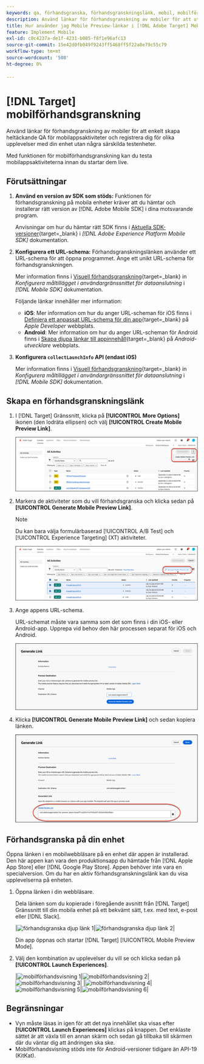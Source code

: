 ```yaml
---
keywords: qa, förhandsgranska, förhandsgranskningslänk, mobil, mobilförhandsgranskning
description: Använd länkar för förhandsgranskning av mobiler för att utföra QA-åtgärder från början till slut för mobilappsaktiviteter.
title: Hur använder jag Mobile Preview-länkar i [!DNL Adobe Target] Mobiler?
feature: Implement Mobile
exl-id: c0c4237a-de1f-4231-b085-f8f1e96afc13
source-git-commit: 15e42d0fb049f9243ff5468ff5f22a8e79c55c79
workflow-type: tm+mt
source-wordcount: '508'
ht-degree: 0%

---
```


# [!DNL Target] mobilförhandsgranskning

Använd länkar för förhandsgranskning av mobiler för att enkelt skapa heltäckande QA för mobilappsaktiviteter och registrera dig för olika upplevelser med din enhet utan några särskilda testenheter.

Med funktionen för mobilförhandsgranskning kan du testa mobilappsaktiviteterna innan du startar dem live.

## Förutsättningar

1. **Använd en version av SDK som stöds:** Funktionen för förhandsgranskning på mobila enheter kräver att du hämtar och installerar rätt version av [!DNL Adobe Mobile SDK] i dina motsvarande program.

   Anvisningar om hur du hämtar rätt SDK finns i [Aktuella SDK-versioner](https://developer.adobe.com/client-sdks/documentation/current-sdk-versions/){target=_blank} i *[!DNL Adobe Experience Platform Mobile SDK]* dokumentation.

1. **Konfigurera ett URL-schema:** Förhandsgranskningslänken använder ett URL-schema för att öppna programmet. Ange ett unikt URL-schema för förhandsgranskningen.

   Mer information finns i [Visuell förhandsgranskning](https://developer.adobe.com/client-sdks/documentation/adobe-target/#visual-preview){target=_blank} in *Konfigurera måltillägget i användargränssnittet för dataanslutning* i *[!DNL Mobile SDK]* dokumentation.

   Följande länkar innehåller mer information:

   * **iOS**: Mer information om hur du anger URL-scheman för iOS finns i [Definiera ett anpassat URL-schema för din app](https://developer.apple.com/documentation/xcode/defining-a-custom-url-scheme-for-your-app){target=_blank} på *Apple Developer* webbplats.
   * **Android**: Mer information om hur du anger URL-scheman för Android finns i [Skapa djupa länkar till appinnehåll](https://developer.android.com/training/app-links/deep-linking){target=_blank} på *Android-utvecklare* webbplats.

1. **Konfigurera `collectLaunchInfo` API (endast i0S)**

   Mer information finns i [Visuell förhandsgranskning](https://developer.adobe.com/client-sdks/documentation/adobe-target/#visual-preview){target=_blank} in *Konfigurera måltillägget i användargränssnittet för dataanslutning* i *[!DNL Mobile SDK]* dokumentation.

## Skapa en förhandsgranskningslänk

1. I [!DNL Target] Gränssnitt, klicka på **[!UICONTROL More Options]** ikonen (den lodräta ellipsen) och välj **[!UICONTROL Create Mobile Preview Link]**.

   ![alt-bild](assets/mobile-preview-create.png)

1. Markera de aktiviteter som du vill förhandsgranska och klicka sedan på **[!UICONTROL Generate Mobile Preview Link]**.

   >[!NOTE]
   >
   >Du kan bara välja formulärbaserad [!UICONTROL A/B Test] och [!UICONTROL Experience Targeting] (XT) aktiviteter.

   ![alt-bild](assets/mobile-preview-select-activities.png)

1. Ange appens URL-schema.

   URL-schemat måste vara samma som det som finns i din iOS- eller Android-app. Upprepa vid behov den här processen separat för iOS och Android.

   ![alt-bild](assets/mobile-preview-enter-url-scheme.png)

1. Klicka **[!UICONTROL Generate Mobile Preview Link]** och sedan kopiera länken.

   ![alt-bild](assets/mobile-preview-generate-and-copy.png)

## Förhandsgranska på din enhet

Öppna länken i en mobilwebbläsare på en enhet där appen är installerad. Den här appen kan vara den produktionsapp du hämtade från [!DNL Apple App Store] eller [!DNL Google Play Store]. Appen behöver inte vara en specialversion. Om du har en aktiv förhandsgranskningslänk kan du visa upplevelserna på enheten.

1. Öppna länken i din webbläsare.

   Dela länken som du kopierade i föregående avsnitt från [!DNL Target] Gränssnitt till din mobila enhet på ett bekvämt sätt, t.ex. med text, e-post eller [!DNL Slack].

   |![förhandsgranska djup länk 1](assets/mobile-preview-open-deeplink.png)|![förhandsgranska djup länk 2](assets/mobile-preview-open-app.png)|

   Din app öppnas och startar [!DNL Target] [!UICONTROL Mobile Preview Mode].

1. Välj den kombination av upplevelser du vill se och klicka sedan på **[!UICONTROL Launch Experiences]**.

   |![mobilförhandsvisning 1](assets/mobile-preview-experience-selection-1.png)|![mobilförhandsvisning 2](assets/mobile-preview-experience-result-1-france.png)|![mobilförhandsvisning 3](assets/mobile-preview-experience-result-1-shipfree.png)| |![mobilförhandsvisning 4](assets/mobile-preview-experience-selection-2.png)|![mobilförhandsvisning 5](assets/mobile-preview-experience-result-2-aus.png)|![mobilförhandsvisning 6](assets/mobile-preview-experience-result-2-10off.png)|

## Begränsningar

* Vyn måste läsas in igen för att det nya innehållet ska visas efter **[!UICONTROL Launch Experiences]** klickas på knappen. Det enklaste sättet är att växla till en annan skärm och sedan gå tillbaka till skärmen där du väntar dig att ändringen ska ske.
* Mobilförhandsvisning stöds inte för Android-versioner tidigare än API-19 (KitKat).
